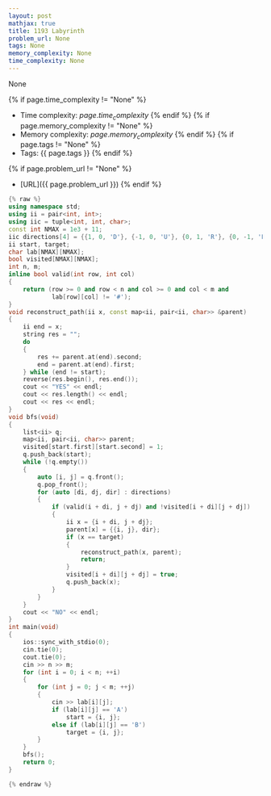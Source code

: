```yaml
---
layout: post
mathjax: true
title: 1193 Labyrinth
problem_url: None
tags: None
memory_complexity: None
time_complexity: None
---
```


None


{% if page.time_complexity != "None" %}
- Time complexity: ${{ page.time_complexity }}$
{% endif %}
{% if page.memory_complexity != "None" %}
- Memory complexity: ${{ page.memory_complexity }}$
{% endif %}
{% if page.tags != "None" %}
- Tags: {{ page.tags }}
{% endif %}

{% if page.problem_url != "None" %}
- [URL]({{ page.problem_url }})
{% endif %}

```cpp
{% raw %}
using namespace std;
using ii = pair<int, int>;
using iic = tuple<int, int, char>;
const int NMAX = 1e3 + 11;
iic directions[4] = {{1, 0, 'D'}, {-1, 0, 'U'}, {0, 1, 'R'}, {0, -1, 'L'}};
ii start, target;
char lab[NMAX][NMAX];
bool visited[NMAX][NMAX];
int n, m;
inline bool valid(int row, int col)
{
    return (row >= 0 and row < n and col >= 0 and col < m and
            lab[row][col] != '#');
}
void reconstruct_path(ii x, const map<ii, pair<ii, char>> &parent)
{
    ii end = x;
    string res = "";
    do
    {
        res += parent.at(end).second;
        end = parent.at(end).first;
    } while (end != start);
    reverse(res.begin(), res.end());
    cout << "YES" << endl;
    cout << res.length() << endl;
    cout << res << endl;
}
void bfs(void)
{
    list<ii> q;
    map<ii, pair<ii, char>> parent;
    visited[start.first][start.second] = 1;
    q.push_back(start);
    while (!q.empty())
    {
        auto [i, j] = q.front();
        q.pop_front();
        for (auto [di, dj, dir] : directions)
        {
            if (valid(i + di, j + dj) and !visited[i + di][j + dj])
            {
                ii x = {i + di, j + dj};
                parent[x] = {{i, j}, dir};
                if (x == target)
                {
                    reconstruct_path(x, parent);
                    return;
                }
                visited[i + di][j + dj] = true;
                q.push_back(x);
            }
        }
    }
    cout << "NO" << endl;
}
int main(void)
{
    ios::sync_with_stdio(0);
    cin.tie(0);
    cout.tie(0);
    cin >> n >> m;
    for (int i = 0; i < n; ++i)
    {
        for (int j = 0; j < m; ++j)
        {
            cin >> lab[i][j];
            if (lab[i][j] == 'A')
                start = {i, j};
            else if (lab[i][j] == 'B')
                target = {i, j};
        }
    }
    bfs();
    return 0;
}

{% endraw %}
```